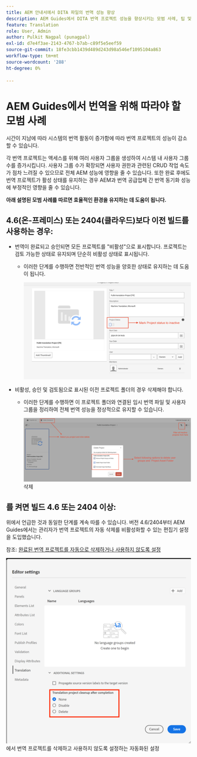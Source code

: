 ```yaml
---
title: AEM 안내서에서 DITA 파일의 번역 성능 향상
description: AEM Guides에서 DITA 번역 프로젝트 성능을 향상시키는 모범 사례, 팁 및 요령
feature: Translation
role: User, Admin
author: Pulkit Nagpal (punagpal)
exl-id: d7e4f3ae-2143-4767-b7ab-c89f5e5eef59
source-git-commit: 18fe3cbb1439d489d243d98a546ef1095104a863
workflow-type: tm+mt
source-wordcount: '288'
ht-degree: 0%

---
```


# AEM Guides에서 번역을 위해 따라야 할 모범 사례

시간이 지남에 따라 시스템의 번역 활동이 증가함에 따라 번역 프로젝트의 성능이 감소할 수 있습니다.

각 번역 프로젝트는 액세스를 위해 여러 사용자 그룹을 생성하여 시스템 내 사용자 그룹 수를 증가시킵니다. 사용자 그룹 수가 확장되면 사용자 권한과 관련된 CRUD 작업 속도가 점차 느려질 수 있으므로 전체 AEM 성능에 영향을 줄 수 있습니다. 또한 완료 후에도 번역 프로젝트가 활성 상태를 유지하는 경우 AEM과 번역 공급업체 간 번역 동기화 성능에 부정적인 영향을 줄 수 있습니다.

**아래 설명된 모범 사례를 따르면 효율적인 환경을 유지하는 데 도움이 됩니다.**

## 4.6(온-프레미스) 또는 2404(클라우드)보다 이전 빌드를 사용하는 경우:

- 번역이 완료되고 승인되면 모든 프로젝트를 &quot;비활성&quot;으로 표시합니다. 프로젝트는 검토 가능한 상태로 유지되며 단순히 비활성 상태로 표시됩니다.
   - 이러한 단계를 수행하면 전반적인 번역 성능을 양호한 상태로 유지하는 데 도움이 됩니다.

     ![비활성 번역 프로젝트 ](../assets/translation/translation-project-image1.png)

- 비활성, 승인 및 검토됨으로 표시된 이전 프로젝트 폴더의 경우 삭제해야 합니다.
   - 이러한 단계를 수행하면 이 프로젝트 폴더와 연결된 임시 번역 파일 및 사용자 그룹을 정리하여 전체 번역 성능을 정상적으로 유지할 수 있습니다.

     ![번역 프로젝트 및 폴더 ](../assets/translation/translation-project-image2.png) 삭제


## 를 켜면 빌드 4.6 또는 2404 이상:

위에서 언급한 것과 동일한 단계를 계속 따를 수 있습니다. 버전 4.6/2404부터 AEM Guides에서는 관리자가 번역 프로젝트의 자동 삭제를 비활성화할 수 있는 편집기 설정을 도입했습니다.

참조: [완료된 번역 프로젝트를 자동으로 삭제하거나 사용하지 않도록 설정](https://experienceleague.adobe.com/en/docs/experience-manager-guides/using/user-guide/author-content/create-preview-topics/author-content-aem-guides/work-with-web-editor/translate-documents-web-editor#automatically-delete-or-disable-a-completed-translation-project)

![AEM Guides ](../assets/translation/translation-project-image3.png)에서 번역 프로젝트를 삭제하고 사용하지 않도록 설정하는 자동화된 설정
